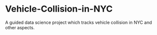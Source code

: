 # Vehicle-Collision-in-NYC
A guided data science project which tracks vehicle collision in NYC and other aspects.
